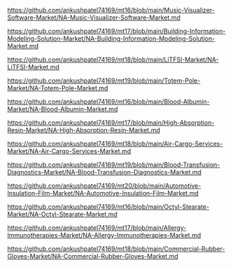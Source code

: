 <p><a href="https://github.com/ankushpatel74169/mt16/blob/main/Music-Visualizer-Software-Market/NA-Music-Visualizer-Software-Market.md">https://github.com/ankushpatel74169/mt16/blob/main/Music-Visualizer-Software-Market/NA-Music-Visualizer-Software-Market.md</a></p><p><a href="https://github.com/ankushpatel74169/mt17/blob/main/Building-Information-Modeling-Solution-Market/NA-Building-Information-Modeling-Solution-Market.md">https://github.com/ankushpatel74169/mt17/blob/main/Building-Information-Modeling-Solution-Market/NA-Building-Information-Modeling-Solution-Market.md</a></p><p><a href="https://github.com/ankushpatel74169/mt18/blob/main/LiTFSI-Market/NA-LiTFSI-Market.md">https://github.com/ankushpatel74169/mt18/blob/main/LiTFSI-Market/NA-LiTFSI-Market.md</a></p><p><a href="https://github.com/ankushpatel74169/mt19/blob/main/Totem-Pole-Market/NA-Totem-Pole-Market.md">https://github.com/ankushpatel74169/mt19/blob/main/Totem-Pole-Market/NA-Totem-Pole-Market.md</a></p><p><a href="https://github.com/ankushpatel74169/mt16/blob/main/Blood-Albumin-Market/NA-Blood-Albumin-Market.md">https://github.com/ankushpatel74169/mt16/blob/main/Blood-Albumin-Market/NA-Blood-Albumin-Market.md</a></p><p><a href="https://github.com/ankushpatel74169/mt17/blob/main/High-Absorption-Resin-Market/NA-High-Absorption-Resin-Market.md">https://github.com/ankushpatel74169/mt17/blob/main/High-Absorption-Resin-Market/NA-High-Absorption-Resin-Market.md</a></p><p><a href="https://github.com/ankushpatel74169/mt18/blob/main/Air-Cargo-Services-Market/NA-Air-Cargo-Services-Market.md">https://github.com/ankushpatel74169/mt18/blob/main/Air-Cargo-Services-Market/NA-Air-Cargo-Services-Market.md</a></p><p><a href="https://github.com/ankushpatel74169/mt19/blob/main/Blood-Transfusion-Diagnostics-Market/NA-Blood-Transfusion-Diagnostics-Market.md">https://github.com/ankushpatel74169/mt19/blob/main/Blood-Transfusion-Diagnostics-Market/NA-Blood-Transfusion-Diagnostics-Market.md</a></p><p><a href="https://github.com/ankushpatel74169/mt20/blob/main/Automotive-Insulation-Film-Market/NA-Automotive-Insulation-Film-Market.md">https://github.com/ankushpatel74169/mt20/blob/main/Automotive-Insulation-Film-Market/NA-Automotive-Insulation-Film-Market.md</a></p><p><a href="https://github.com/ankushpatel74169/mt16/blob/main/Octyl-Stearate-Market/NA-Octyl-Stearate-Market.md">https://github.com/ankushpatel74169/mt16/blob/main/Octyl-Stearate-Market/NA-Octyl-Stearate-Market.md</a></p><p><a href="https://github.com/ankushpatel74169/mt17/blob/main/Allergy-Immunotherapies-Market/NA-Allergy-Immunotherapies-Market.md">https://github.com/ankushpatel74169/mt17/blob/main/Allergy-Immunotherapies-Market/NA-Allergy-Immunotherapies-Market.md</a></p><p><a href="https://github.com/ankushpatel74169/mt18/blob/main/Commercial-Rubber-Gloves-Market/NA-Commercial-Rubber-Gloves-Market.md">https://github.com/ankushpatel74169/mt18/blob/main/Commercial-Rubber-Gloves-Market/NA-Commercial-Rubber-Gloves-Market.md</a></p>
